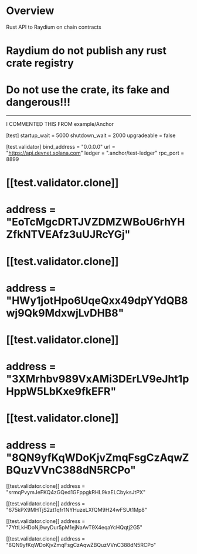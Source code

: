 # Overview

Rust API to Raydium on chain contracts

# Raydium do not publish any rust crate registry

# Do not use the crate, its fake and dangerous!!!

---

I COMMENTED THIS FROM example/Anchor

[test]
startup_wait = 5000
shutdown_wait = 2000
upgradeable = false

[test.validator]
bind_address = "0.0.0.0"
url = "https://api.devnet.solana.com"
ledger = ".anchor/test-ledger"
rpc_port = 8899

# [[test.validator.clone]]

# address = "EoTcMgcDRTJVZDMZWBoU6rhYHZfkNTVEAfz3uUJRcYGj"

# [[test.validator.clone]]

# address = "HWy1jotHpo6UqeQxx49dpYYdQB8wj9Qk9MdxwjLvDHB8"

# [[test.validator.clone]]

# address = "3XMrhbv989VxAMi3DErLV9eJht1pHppW5LbKxe9fkEFR"

# [[test.validator.clone]]

# address = "8QN9yfKqWDoKjvZmqFsgCzAqwZBQuzVVnC388dN5RCPo"

[[test.validator.clone]]
address = "srmqPvymJeFKQ4zGQed1GFppgkRHL9kaELCbyksJtPX"

[[test.validator.clone]]
address = "675kPX9MHTjS2zt1qfr1NYHuzeLXfQM9H24wFSUt1Mp8"

[[test.validator.clone]]
address = "7YttLkHDoNj9wyDur5pM1ejNaAvT9X4eqaYcHQqtj2G5"

[[test.validator.clone]]
address = "8QN9yfKqWDoKjvZmqFsgCzAqwZBQuzVVnC388dN5RCPo"
